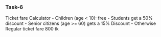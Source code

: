 ### Task-6

Ticket fare Calculator
    - Children (age < 10): free
    - Students get a 50% discount
    - Senior citizens (age >= 60) gets a 15% Discount
    - Otherwise Regular ticket fare 800 tk
